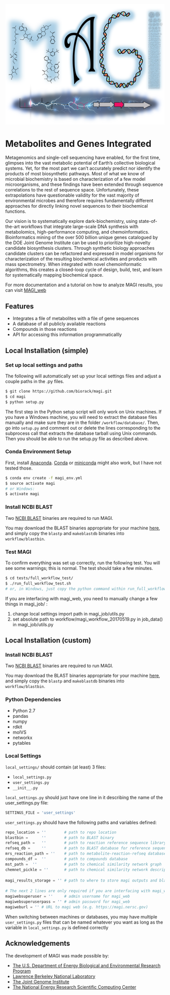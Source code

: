 ![MAGI Logo](MAGI_logo.png "Metabolites and Genes Integrated")
# Metabolites and Genes Integrated

Metagenomics and single-cell sequencing have enabled, for the first time, glimpses into the vast metabolic potential of Earth’s collective biological systems.  Yet, for the most part we can’t accurately predict nor identify the products of most biosynthetic pathways. Most of what we know of microbial biochemistry is based on characterization of a few model microorganisms, and these findings have been extended through sequence correlations to the rest of sequence space. Unfortunately, these extrapolations have questionable validity for the vast majority of environmental microbes and therefore requires fundamentally different approaches for directly linking novel sequences to their biochemical functions.

Our vision is to systematically explore dark-biochemistry, using state-of-the-art workflows that integrate large-scale DNA synthesis with metabolomics, high-performance computing, and chemoinformatics.  Bioinformatics mining of the over 500 billion unique genes catalogued by the DOE Joint Genome Institute can be used to prioritize high-novelty candidate biosynthesis clusters. Through synthetic biology approaches candidate clusters can be refactored and expressed in model organisms for characterization of the resulting biochemical activities and products with mass spectrometry. When integrated with novel chemoinformatic algorithms, this creates a closed-loop cycle of design, build, test, and learn for systematically mapping biochemical space.

For more documentation and a tutorial on how to analyze MAGI results, you can visit
[MAGI_web](https://magi.nersc.gov)
## Features

- Integrates a file of metabolites with a file of gene sequences
- A database of all publicly available reactions
- Compounds in those reactions
- API for accessing this information programmaticallly

## Local Installation (simple)

### Set up local settings and paths

The following will automatically set up your local settings files and adjust a couple paths in the .py files.

```bash
$ git clone https://github.com/biorack/magi.git
$ cd magi
$ python setup.py
```

The first step in the Python setup script will only work on Unix machines.
If you have a Windows machine, you will need to extract the database files manually and make sure they
are in the folder `/workflow/database/`. Then, go into `setup.py` and comment out or delete the lines corresponding to the
subprocess call that extracts the database tarball using Unix commands. Then you should be able to run the setup.py file as described above.

### Conda Environment Setup
First, install [Anaconda](https://www.anaconda.com/distribution/). 
[Conda](https://conda.io/docs/user-guide/install/index.html) or 
[miniconda](https://docs.anaconda.com/docs_oss/conda/install/quick#miniconda-quick-install-requirements) 
might also work, but I have not tested those.

```bash
$ conda env create -f magi_env.yml
$ source activate magi
# or Windows: 
$ activate magi
```

### Install NCBI BLAST

Two [NCBI BLAST](https://www.ncbi.nlm.nih.gov/guide/howto/run-blast-local/) 
binaries are required to run MAGI.

You may download the BLAST binaries appropriate for your machine 
[here](https://www.ncbi.nlm.nih.gov/guide/howto/run-blast-local/), 
and simply copy the `blastp` and `makeblastdb` binaries into `workflow/blastbin`.

### Test MAGI

To confirm everything was set up correctly, run the following test.
You will see some warnings; this is normal.
The test should take a few minutes.

```bash
$ cd tests/full_workflow_test/
$ ./run_full_workflow_test.sh
# or, in Windows, just copy the python command within run_full_workflow_test.sh
```

If you are interfacing with magi_web, you need to manually change a few things in magi_job/ :

1. change local settings import path in magi_job/utils.py
2. set absolute path to workflow/magi_workflow_20170519.py in job_data() in magi_job/utils.py

## Local Installation (custom)

### Install NCBI BLAST

Two [NCBI BLAST](https://www.ncbi.nlm.nih.gov/guide/howto/run-blast-local/) 
binaries are required to run MAGI.

You may download the BLAST binaries appropriate for your machine 
[here](https://www.ncbi.nlm.nih.gov/guide/howto/run-blast-local/), 
and simply copy the `blastp` and `makeblastdb` binaries into `workflow/blastbin`.

### Python Dependencies

* Python 2.7
* pandas
* numpy
* rdkit
* molVS
* networkx
* pytables

### Local Settings

`local_settings/` should contain (at least) 3 files:

* `local_settings.py`
* `user_settings.py`
* `__init__.py`

`local_settings.py` should just have one line in it describing the name of the user_settings.py file:

```python
SETTINGS_FILE = 'user_settings'
```

`user_settings.py` should have the following paths and variables defined:

```python
repo_location = ''        # path to repo location
blastbin =      ''        # path to BLAST binary
refseq_path =   ''        # path to reaction reference sequence library
refseq_db =     ''        # path to BLAST database for reference sequence library
mrs_reaction_path = ''    # path to metabolite-reaction-refseq database
compounds_df =  ''        # path to compounds database
mst_path =  ''            # path to chemical similarity network graph
chemnet_pickle = ''       # path to chemical similarity network descriptions

magi_results_storage = '' # path to where to store magi outputs and blast databases

# The next 2 lines are only required if you are interfacing with magi_web
magiwebsuperuser = ''     # admin username for magi_web
magiwebsuperuserpass = '' # admin password for magi_web
magiweburl = '' # URL to magi web (e.g. https://magi.nersc.gov)
```
When switching between machines or databases, you may have multiple `user_settings.py`
files that can be named whatever you want as long as the variable in `local_settings.py`
is defined correctly

## Acknowledgements
The development of MAGI was made possible by:
* [The U.S. Department of Energy Biological and Environmental Research Program](https://science.energy.gov/ber/)
* [Lawrence Berkeley National Laboratory](http://www.lbl.gov/)
* [The Joint Genome Institute](https://jgi.doe.gov/)
* [The National Energy Research Scientific Computing Center](http://www.nersc.gov/)
